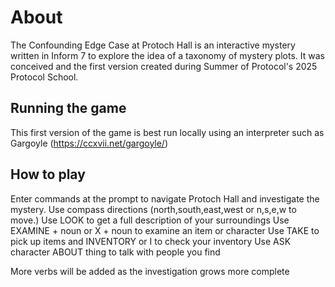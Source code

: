 # About 

The Confounding Edge Case at Protoch Hall is an interactive mystery written in Inform 7 to explore the idea of a taxonomy of mystery plots.
It was conceived and the first version created during Summer of Protocol's 2025 Protocol School.

## Running the game

This first version of the game is best run locally using an interpreter such as Gargoyle (https://ccxvii.net/gargoyle/)

## How to play

Enter commands at the prompt to navigate Protoch Hall and investigate the mystery. 
Use compass directions (north,south,east,west or n,s,e,w to move.)
Use LOOK to get a full description of your surroundings
Use EXAMINE + noun or X + noun to examine an item or character
Use TAKE to pick up items and INVENTORY or I to check your inventory
Use ASK character ABOUT thing to talk with people you find

More verbs will be added as the investigation grows more complete

